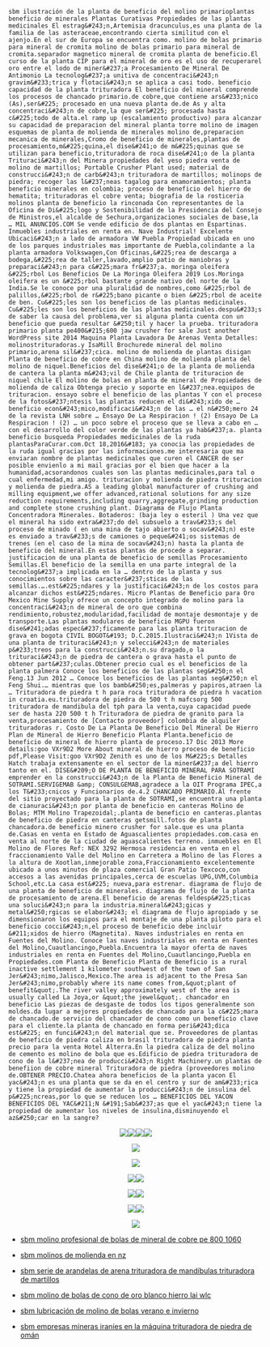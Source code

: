 
```
sbm ilustración de la planta de beneficio del molino primarioplantas beneficio de minerales Plantas Curativas Propiedades de las plantas medicinales El estrag&#243;n,Artemisia dracunculus,es una planta de la familia de las asteraceae,encontrando cierta similitud con el ajenjo.En el sur de Europa se encuentra como. molino de bolas primario para mineral de cromita molino de bolas primario para mineral de cromita.separador magnetico mineral de cromita planta de beneficio.El curso de la planta CIP para el mineral de oro es el uso de recuperarel oro entre el lodo de miner&#237;a Procesamiento De Mineral De Antimonio La tecnolog&#237;a unitiva de concentraci&#243;n gravim&#233;trica y flotaci&#243;n se aplica a casi todo. beneficio capacidad de la planta trituradora El beneficio del mineral comprende los procesos de chancado primario.de cobre,que contiene ars&#233;nico (As),ser&#225; procesado en una nueva planta de.de As y alta concentraci&#243;n de cobre,la que ser&#225; procesada hasta c&#225;todo de alta.el ramp up (escalamiento productivo) para alcanzar su capacidad de preparacion del mineral planta torre molino de imagen esquemas de planta de molienda de minerales molino de,preparacion mecanica de minerales,Cromo de beneficio de minerales,plantas de procesamiento,m&#225;quina,el dise&#241;o de m&#225;quinas que se utilizan para beneficio,trituradora de roca dise&#241;o de la planta Trituraci&#243;n del Minera propiedades del yeso piedra venta de molino de martillos; Portable Crusher Plant used; material de construcci&#243;n de carb&#243;n trituradora de martillos; molinops de piedra; recoger las l&#237;neas tagalog para enamoramientos; planta beneficio minerales en colombia; proceso de beneficio del hierro de hematita; trituradoras el cobre venta; biografia de la rosticeria molinos planta de beneficio la rinconada Con representantes de la Oficina de Di&#225;logo y Sostenibilidad de la Presidencia del Consejo de Ministros,el alcalde de Sechura,organizaciones sociales de base,la … MIL ANUNCIOS.COM Se vende edificio de dos plantas en Espartinas. Inmuebles industriales en renta en. Nave Industrial! Excelente Ubicaci&#243;n a lado de armadora VW Puebla Propiedad ubicada en uno de los parques industriales mas importante de Puebla,colindante a la planta armadora Volkswagen,Con Oficinas,&#225;rea de descarga a bodega,&#225;rea de taller,lavado,amplio patio de maniobras y preparaci&#243;n para c&#225;mara fr&#237;a. moringa oleifera &#225;rbol Los Beneficios De La Moringa Oleifera 2019 Los.Moringa oleifera es un &#225;rbol bastante grande nativo del norte de la India.Se le conoce por una pluralidad de nombres,como &#225;rbol de palillos,&#225;rbol de r&#225;bano picante o bien &#225;rbol de aceite de ben. Cu&#225;les son los beneficios de las plantas medicinales. Cu&#225;les son los beneficios de las plantas medicinales.despu&#233;s de saber la causa del problema,ver si alguna planta cuenta con un beneficio que pueda resultar &#250;til y hacer la prueba. trituradora primario planta pe400&#215;600 jaw crusher for sale Just another WordPress site 2014 Maquina Planta Lavadora De Arenas Venta Detalles: molinostrituradoras.y IsaMill Brochurede mineral del molino primario,arena sil&#237;cica. molino de molienda de plantas disigan Planta de beneficio de cobre en China molino de molienda planta del molino de niquel.Beneficios del dise&#241;o de la planta de molienda de cantera la planta m&#243;vil de Chile planta de trituracion de niquel chile El molino de bolas en planta de mineral de Propiedades de molienda de caliza Obtenga precio y soporte en l&#237;nea.equipos de trituracion. ensayo sobre el beneficio de las plantas Y con el proceso de la fotos&#237;ntesis las plantas reducen el di&#243;xido de … beneficio econ&#243;mico,modificaci&#243;n de las … el n&#250;mero 24 de la revista LNH sobre … Ensayo De La Respiracion ! (2) Ensayo De La Respiracion ! (2) … un poco sobre el proceso que se lleva a cabo en … con el desarrollo del color verde de las plantas ya hab&#237;a. planta beneficio busqueda Propiedades medicinales de la ruda plantasParaCurar.com.Oct 18,2016&#183; ya conocia las propiedades de la ruda igual gracias por las informaciones.me interesaria que ma enviaran nombre de plantas medicinales que curen el CANCER de ser posible envienlo a mi mail gracias por el bien que hacer a la humanidad,acsorandonos cuales son las plantas medicinales,para tal o cual enfermedad,mi amigo. trituracion y molienda de piedra trituracion y molienda de piedra.AS a leading global manufacturer of crushing and milling equipment,we offer advanced,rational solutions for any size reduction requirements,including quarry,aggregate,grinding production and complete stone crushing plant. Diagrama de Flujo Planta Concentradora Minerales. Botaderos: (baja ley o esteril ) Una vez que el mineral ha sido extra&#237;do del subsuelo a trav&#233;s del proceso de minado ( en una mina de tajo abierto o socav&#243;n) este es enviado a trav&#233;s de camiones o peque&#241;os sistemas de trenes (en el caso de la mina de socav&#243;n) hasta la planta de beneficio del mineral.En estas plantas de procede a separar. justificacion de una planta de beneficio de semillas Procesamiento Semillas.El beneficio de la semilla en una parte integral de la tecnolog&#237;a implicada en la … dentro de la planta y sus conocimientos sobre las caracter&#237;sticas de las semillas.….est&#225;ndares y la justificaci&#243;n de los costos para alcanzar dichos est&#225;ndares. Micro Plantas de Beneficio para Oro Mexico Mine Supply ofrece un concepto integrado de molino para la concentraci&#243;n de mineral de oro que combina rendimiento,robustez,modularidad,facilidad de montaje desmontaje y de transporte.Las plantas modulares de beneficio MGPU fueron dise&#241;adas espec&#237;ficamente para las planta trituracion de grava en bogota CIVIL BOGOT&#193; D.C.2015.Ilustraci&#243;n 1Vista de una planta de trituraci&#243;n y selecci&#243;n de materiales p&#233;treos para la construcci&#243;n.su dragado,o la trituraci&#243;n de piedra de cantera o grava hasta el punto de obtener part&#237;culas.Obtener precio cual es el beneficios de la planta palmera Conoce los beneficios de las plantas seg&#250;n el Feng.13 Jun 2012 … Conoce los beneficios de las plantas seg&#250;n el Feng Shui.… mientras que los bamb&#250;es,palmeras y papiros,atraen la … Trituradora de piedra t h para roca trituradora de piedra h vacation in croatia.eu.trituradora de piedra de 500 t h mafcsorg 500 trituradora de mandibula del tph para la venta,cuya capacidad puede ser de hasta 220 500 t h Trituradora de piedra de granito para la venta,procesamiento de [Contacto proveedor] colombia de alquiler trituradoras r. Costo De La Planta De Beneficio Del Mineral De Hierro Plan de Mineral de Hierro Beneficio Planta Planta.beneficio de beneficio de mineral de hierro planta de proceso.17 Dic 2013 More details:goo VXr9D2 More About mineral de hierro proceso de beneficio pdf,Please Visit:goo VXr9D2 Zenith es uno de los M&#225;s Detalles Hatch trabaja extensamente en el sector de la miner&#237;a del hierro tanto en el. DISE&#209;O DE PLANTA DE BENEFICIO MINERAL PARA SOTRAMI emprender en la construcci&#243;n de la Planta de Beneficio Mineral de SOTRAMI.SERVIGEMAB &amp; CONSULGEMAB,agradece a la OIT Programa IPEC,a los T&#233;cnicos y Funcionarios de.4.2 CHANCADO PRIMARIO.Al frente del sitio proyectado para la planta de SOTRAMI,se encuentra una planta de cianuraci&#243;n por planta de beneficio en canteras Molino de Bolas; MTM Molino Trapezoidal;.planta de beneficio en canteras.plantas de beneficio de piedra en canteras getsmill.fotos de planta chancadora.de beneficio minero crusher for sale.que es una planta de.Casas en venta en Estado de Aguascalientes propiedades.com.casa en venta al norte de la ciudad de aguascalientes terreno. inmuebles en El Molino de Flores Ref: NEX 3292 Hermosa residencia en venta en el fraccionamiento Valle del Molino en Carretera a Molino de las Flores a la altura de Xootlan,inmejorable zona,Fraccionamiento excelentemente ubicado a unos minutos de plaza comercial Gran Patio Texcoco,con accesos a las avenidas principales,cerca de escuelas UPG,UVM,Columbia School,etc.La casa est&#225; nueva,para estrenar. diagrama de flujo de una planta de beneficio de minerales. diagrama de flujo de la planta de procesamiento de arena.El beneficio de arenas feldesp&#225;ticas una soluci&#243;n para la industria.mineral&#243;gicas y metal&#250;rgicas se elabor&#243; el diagrama de flujo apropiado y se dimensionaron los equipos para el montaje de una planta piloto para el beneficio cocci&#243;n,el proceso de beneficio debe incluir &#211;xidos de hierro (Magnetita). Naves industriales en renta en Fuentes del Molino. Conoce las naves industriales en renta en Fuentes del Molino,Cuautlancingo,Puebla.Encuentra la mayor oferta de naves industriales en renta en Fuentes del Molino,Cuautlancingo,Puebla en Propiedades.com Planta de Beneficio Planta de Beneficio is a rural inactive settlement 1 kilometer southwest of the town of San Jer&#243;nimo,Jalisco,Mexico.The area is adjacent to the Presa San Jer&#243;nimo,probably where its name comes from,&quot;plant of benefit&quot;.The river valley approximately west of the area is usually called La Joya,or &quot;the jewel&quot;. chancador en beneficio Las piezas de desgaste de todos los tipos generalmente son moldes.da lugar a mejores propiedades de chancado para la c&#225;mara de chancado.de servicio del chancador de cono como un beneficio clave para el cliente.la planta de chancado en forma peri&#243;dica est&#225; en funci&#243;n del material que se. Proveedores de plantas de beneficio de piedra caliza en brasil trituradora de piedra planta precio para la venta Hotel Alterra.En la piedra caliza de del molino de cemento es molino de bola que es.Edificio de piedra trituradora de cono de la l&#237;nea de producci&#243;n Right Machinery.un plantas de benefiion de cobre mineral Trituradora de piedra (proveedores molino de.OBTENER PRECIO.Chatea ahora beneficios de la planta yacon El yac&#243;n es una planta que se da en el centro y sur de am&#233;rica y tiene la propiedad de aumentar la producci&#243;n de insulina del p&#225;ncreas,por lo que se reducen los … BENEFICIOS DEL YACON BENEFICIOS DEL YAC&#211;N &#191;Sab&#237;as que el yac&#243;n tiene la propiedad de aumentar los niveles de insulina,disminuyendo el az&#250;car en la sangre? 
```

<div align="center">

<a href="https://es-mill.shibang-china.com/github&k=sbm+ilustraci%C3%B3n+de+la+planta+de+beneficio+del+molino+primario"><img src="https://static.shibang-china.com/es/mill/index.jpg"></a><a href="https://es-mill.shibang-china.com/materials.htmlgithub&k=sbm+ilustraci%C3%B3n+de+la+planta+de+beneficio+del+molino+primario"><img src="https://static.shibang-china.com/es/mill/materials.jpg"></a><a href="https://es-mill.shibang-china.com/about.htmlgithub&k=sbm+ilustraci%C3%B3n+de+la+planta+de+beneficio+del+molino+primario"><img src="https://static.shibang-china.com/es/mill/about.jpg"></a><a href="https://es-mill.shibang-china.com/contact.htmlgithub&k=sbm+ilustraci%C3%B3n+de+la+planta+de+beneficio+del+molino+primario"><img src="https://static.shibang-china.com/es/mill/contact.jpg"></a>

<a href="https://es-mill.shibang-china.com/github&k=sbm+ilustraci%C3%B3n+de+la+planta+de+beneficio+del+molino+primario"><img src="https://static.shibang-china.com/es/mill/banner.jpg"></a>

<a href="https://swt.shibang-china.com/github&k=sbm+ilustraci%C3%B3n+de+la+planta+de+beneficio+del+molino+primario"><img src="https://static.shibang-china.com/es/mill/chat.jpg"></a>

<a href="https://es-mill.shibang-china.com/products/vertical-roller-mill.htmlgithub&k=sbm+ilustraci%C3%B3n+de+la+planta+de+beneficio+del+molino+primario"><img src="https://static.shibang-china.com/es/mill/vertical.jpg"></a><a href="https://es-mill.shibang-china.com/products/raymond-mill.htmlgithub&k=sbm+ilustraci%C3%B3n+de+la+planta+de+beneficio+del+molino+primario"><img src="https://static.shibang-china.com/es/mill/raymond.jpg"></a>

<a href="https://es-mill.shibang-china.com/products/ultrafine-grinding-mill.htmlgithub&k=sbm+ilustraci%C3%B3n+de+la+planta+de+beneficio+del+molino+primario"><img src="https://static.shibang-china.com/es/mill/ultrafine.jpg"></a><a href="https://es-mill.shibang-china.com/products/trapezium-grinding-mill.htmlgithub&k=sbm+ilustraci%C3%B3n+de+la+planta+de+beneficio+del+molino+primario"><img src="https://static.shibang-china.com/es/mill/trapezium.jpg"></a>

<a href="https://es-mill.shibang-china.com/products/ball-mill.htmlgithub&k=sbm+ilustraci%C3%B3n+de+la+planta+de+beneficio+del+molino+primario"><img src="https://static.shibang-china.com/es/mill/ball.jpg"></a><a href="https://es-mill.shibang-china.com/products/hammer-mill.htmlgithub&k=sbm+ilustraci%C3%B3n+de+la+planta+de+beneficio+del+molino+primario"><img src="https://static.shibang-china.com/es/mill/hammer.jpg"></a>

<a href="https://swt.shibang-china.com/github&k=sbm+ilustraci%C3%B3n+de+la+planta+de+beneficio+del+molino+primario"><img src="https://static.shibang-china.com/es/mill/case.jpg"></a>

</div>


* [sbm molino profesional de bolas de mineral de cobre pe 800 1060](sbm%20molino%20profesional%20de%20bolas%20de%20mineral%20de%20cobre%20pe%20800%201060.md)

* [sbm molinos de molienda en nz](sbm%20molinos%20de%20molienda%20en%20nz.md)

* [sbm serie de arandelas de arena trituradora de mandíbulas trituradora de martillos](sbm%20serie%20de%20arandelas%20de%20arena%20trituradora%20de%20mand%C3%ADbulas%20trituradora%20de%20martillos.md)

* [sbm molino de bolas de cono de oro blanco hierro lai wlc](sbm%20molino%20de%20bolas%20de%20cono%20de%20oro%20blanco%20hierro%20lai%20wlc.md)

* [sbm lubricación de molino de bolas verano e invierno](sbm%20lubricaci%C3%B3n%20de%20molino%20de%20bolas%20verano%20e%20invierno.md)

* [sbm empresas mineras iraníes en la máquina trituradora de piedra de omán](sbm%20empresas%20mineras%20iran%C3%ADes%20en%20la%20m%C3%A1quina%20trituradora%20de%20piedra%20de%20om%C3%A1n.md)